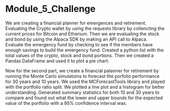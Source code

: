 # Module_5_Challenge

We are creating a financial planner for emergences and retirement. 
Evaluating the Crypto wallet by using the requests library by collencting the current prices for Bitcoin and Etherium.
Then we are evaluating the stock and bond by using the Alpaca SDK by making an API call to Alpaca. 
Evaluate the emergency fund by checking to see if the members have enough savings to build the emergency fund. 
Created a python list with the total values of the crypto, stock and bond portions. 
Then we created a Pandas DataFrame and used it to plot a pie chart. 

Now for the second part, we create a financial palanner for retirement by running the Monte Carlo simulatoins to forecast the porfolio performance for 30 years and 10 years. 
We used the MCForecastTools library and played with the portfolio ratio split. 
We plotted a line plot and a histogram for better understanding.
Generated summary statistics for both 10 and 30 years to compare and found out what the lower and upper bounds for the expected value of the portfolio with a 95% confidence interval was. 
